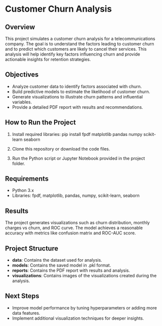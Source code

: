 
# Customer Churn Analysis

## Overview
This project simulates a customer churn analysis for a telecommunications company. The goal is to understand the factors leading to customer churn and to predict which customers are likely to cancel their services. This analysis will help identify key factors influencing churn and provide actionable insights for retention strategies.

## Objectives
- Analyze customer data to identify factors associated with churn.
- Build predictive models to estimate the likelihood of customer churn.
- Generate visualizations to illustrate churn patterns and influential variables.
- Provide a detailed PDF report with results and recommendations.

## How to Run the Project
1. Install required libraries:
   pip install fpdf matplotlib pandas numpy scikit-learn seaborn

2. Clone this repository or download the code files.
3. Run the Python script or Jupyter Notebook provided in the project folder.

## Requirements
- Python 3.x
- Libraries: fpdf, matplotlib, pandas, numpy, scikit-learn, seaborn

## Results
The project generates visualizations such as churn distribution, monthly charges vs churn, and ROC curve.
The model achieves a reasonable accuracy with metrics like confusion matrix and ROC-AUC score.

## Project Structure
- **data**: Contains the dataset used for analysis.
- **models**: Contains the saved model in .pkl format.
- **reports**: Contains the PDF report with results and analysis.
- **visualizations**: Contains images of the visualizations created during the analysis.

## Next Steps
- Improve model performance by tuning hyperparameters or adding more data features.
- Implement additional visualization techniques for deeper insights.
